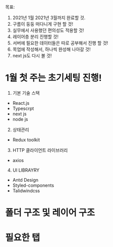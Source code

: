 목표:

1. 2021년 1월 2021년 3월까지 완료할 것.
2. 구름이 둥둥 떠다니게 구현 할 것!
3. 실무에서 사용했던 편의성도 적용할 것!
4. 레이어층 분리 진행할 것!
5. 서버에 필요한 데이터들은 따로 공부해서 진행 할 것!
6. 목업에 작성해서, 하나씩 완성해 나아갈 것!
7. next js도 다시 볼 것!

# 1월 첫 주는 초기세팅 진행!

1. 기본 기술 스택

- React.js
- Typescrpt
- next js
- node js

2. 상태관리

- Redux toolkit

3. HTTP 클라이언트 라이브러리

- axios

4. UI LIBRAYRY

- Antd Design
- Styled-components
- Talidwindcss

# 폴더 구조 및 레이어 구조

# 필요한 탭

